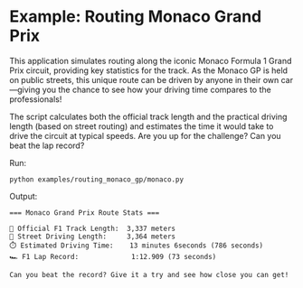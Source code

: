 # Example: Routing Monaco Grand Prix

This application simulates routing along the iconic Monaco Formula 1 Grand Prix circuit, providing key statistics for the track. As the Monaco GP is held on public streets, this unique route can be driven by anyone in their own car—giving you the chance to see how your driving time compares to the professionals!

The script calculates both the official track length and the practical driving length (based on street routing) and estimates the time it would take to drive the circuit at typical speeds. Are you up for the challenge? Can you beat the lap record?

Run:

```
python examples/routing_monaco_gp/monaco.py
```

Output:

```
=== Monaco Grand Prix Route Stats ===

🏁 Official F1 Track Length:  3,337 meters
🚗 Street Driving Length:     3,364 meters
⏱️ Estimated Driving Time:    13 minutes 6seconds (786 seconds)
🏎️ F1 Lap Record:             1:12.909 (73 seconds)

Can you beat the record? Give it a try and see how close you can get!
```
